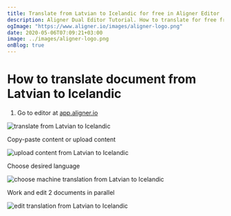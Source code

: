 ```yaml
---
title: Translate from Latvian to Icelandic for free in Aligner Editor
description: Aligner Dual Editor Tutorial. How to translate for free from Latvian to Icelandic. Aligner is multilingual document management platform. 
ogImage: "https://www.aligner.io/images/aligner-logo.png"
date: 2020-05-06T07:09:21+03:00
image: ../images/aligner-logo.png
onBlog: true
---
```


# How to translate document from Latvian to Icelandic

1. Go to editor at [app.aligner.io](https://app.aligner.io "Aligner App web page")

![translate from Latvian to Icelandic](../aligner-blank-editor.png "translate from Latvian to Icelandic")

Copy-paste content or upload content

![upload content from Latvian to Icelandic](../aligner-uploaded-document.png "upload content from Latvian to Icelandic")

Choose desired language

![choose machine translation from Latvian to Icelandic](../aligner-language-dropdown.png "choose machine translation from Latvian to Icelandic")

Work and edit 2 documents in parallel

![edit translation from Latvian to Icelandic](../aligner-double-sitded-editor.png "edit translation from Latvian to Icelandic")

